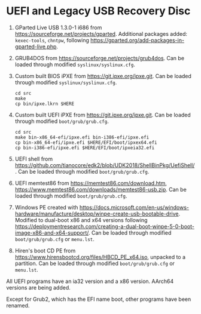 # UEFI and Legacy USB Recovery Disc

1. GParted Live USB 1.3.0-1 i686 from <https://sourceforge.net/projects/gparted>.
   Additional packages added: `kexec-tools`, `chntpw`, following
   <https://gparted.org/add-packages-in-gparted-live.php>.

2. GRUB4DOS from <https://sourceforge.net/projects/grub4dos>.
   Can be loaded through modified `syslinux/syslinux.cfg`.

3. Custom built BIOS iPXE from <https://git.ipxe.org/ipxe.git>.
   Can be loaded through modified `syslinux/syslinux.cfg`.
   ```
   cd src
   make
   cp bin/ipxe.lkrn $HERE
   ```

4. Custom built UEFI iPXE from <https://git.ipxe.org/ipxe.git>.
   Can be loaded through modified `boot/grub/grub.cfg`.
   ```
   cd src
   make bin-x86_64-efi/ipxe.efi bin-i386-efi/ipxe.efi
   cp bin-x86_64-efi/ipxe.efi $HERE/EFI/boot/ipxex64.efi
   cp bin-i386-efi/ipxe.efi $HERE/EFI/boot/ipxeia32.efi
   ```

5. UEFI shell from <https://github.com/tianocore/edk2/blob/UDK2018/ShellBinPkg/UefiShell/>.
   Can be loaded through modified `boot/grub/grub.cfg`.

6. UEFI memtest86 from <https://memtest86.com/download.htm>, <https://www.memtest86.com/downloads/memtest86-usb.zip>.
   Can be loaded through modified `boot/grub/grub.cfg`.

7. Windows PE created with <https://docs.microsoft.com/en-us/windows-hardware/manufacture/desktop/winpe-create-usb-bootable-drive>.
   Modified to dual-boot x86 and x64 versions following <https://deploymentresearch.com/creating-a-dual-boot-winpe-5-0-boot-image-x86-and-x64-support/>.
   Can be loaded through modified `boot/grub/grub.cfg` or `menu.lst`.

8. Hiren's boot CD PE from <https://www.hirensbootcd.org/files/HBCD_PE_x64.iso>,
   unpacked to a partition.
   Can be loaded through modified `boot/grub/grub.cfg` or `menu.lst`.

All UEFI programs have an ia32 version and a x86 version. AArch64 versions are
being added.

Except for Grub2, which has the EFI name boot, other programs have been renamed.
